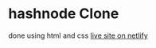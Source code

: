 # hashnode Clone
done using html and css
[live site on netlify](https://storied-twilight-0483ef.netlify.app/)
